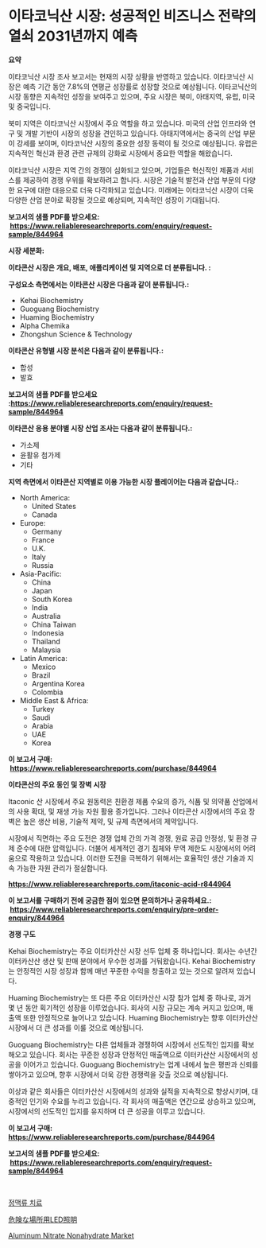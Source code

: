 <p><h1>이타코닉산 시장: 성공적인 비즈니스 전략의 열쇠 2031년까지 예측</h1></p><p><strong>요약</strong></p>
<p><p>이타코닉산 시장 조사 보고서는 현재의 시장 상황을 반영하고 있습니다. 이타코닉산 시장은 예측 기간 동안 7.8%의 연평균 성장률로 성장할 것으로 예상됩니다. 이타코닉산의 시장 동향은 지속적인 성장을 보여주고 있으며, 주요 시장은 북미, 아태지역, 유럽, 미국 및 중국입니다.</p><p>북미 지역은 이타코닉산 시장에서 주요 역할을 하고 있습니다. 미국의 산업 인프라와 연구 및 개발 기반이 시장의 성장을 견인하고 있습니다. 아태지역에서는 중국의 산업 부문이 강세를 보이며, 이타코닉산 시장의 중요한 성장 동력이 될 것으로 예상됩니다. 유럽은 지속적인 혁신과 환경 관련 규제의 강화로 시장에서 중요한 역할을 해왔습니다. </p><p>이타코닉산 시장은 지역 간의 경쟁이 심화되고 있으며, 기업들은 혁신적인 제품과 서비스를 제공하여 경쟁 우위를 확보하려고 합니다. 시장은 기술적 발전과 산업 부문의 다양한 요구에 대한 대응으로 더욱 다각화되고 있습니다. 미래에는 이타코닉산 시장이 더욱 다양한 산업 분야로 확장될 것으로 예상되며, 지속적인 성장이 기대됩니다.</p></p>
<p><strong>보고서의 샘플 PDF를 받으세요: &nbsp;<a href="https://www.reliableresearchreports.com/enquiry/request-sample/844964">https://www.reliableresearchreports.com/enquiry/request-sample/844964</a></strong></p>
<p><strong>시장 세분화:</strong></p>
<p><strong> 이타콘산 시장은 개요, 배포, 애플리케이션 및 지역으로 더 분류됩니다. :</strong></p>
<p><strong>구성요소 측면에서는 이타콘산 시장은 다음과 같이 분류됩니다.:</strong></p>
<p><ul><li>Kehai Biochemistry</li><li>Guoguang Biochemistry</li><li>Huaming Biochemistry</li><li>Alpha Chemika</li><li>Zhongshun Science & Technology</li></ul></p>
<p><strong> 이타콘산 유형별 시장 분석은 다음과 같이 분류됩니다.:</strong></p>
<p><ul><li>합성</li><li>발효</li></ul></p>
<p><strong>보고서의 샘플 PDF를 받으세요 :<a href="https://www.reliableresearchreports.com/enquiry/request-sample/844964">https://www.reliableresearchreports.com/enquiry/request-sample/844964</a></strong></p>
<p><strong> 이타콘산 응용 분야별 시장 산업 조사는 다음과 같이 분류됩니다.:</strong></p>
<p><ul><li>가소제</li><li>윤활유 첨가제</li><li>기타</li></ul></p>
<p><strong>지역 측면에서 이타콘산 지역별로 이용 가능한 시장 플레이어는 다음과 같습니다.:</strong></p>
<p><ul>
    <li>
        North America:
        <ul>
            <li>United States</li>
            <li>Canada</li>
        </ul>
    </li>
    <li>
        Europe:
        <ul>
            <li>Germany</li>
            <li>France</li>
            <li>U.K.</li>
            <li>Italy</li>
            <li>Russia</li>
        </ul>
    </li>
    <li>
        Asia-Pacific:
        <ul>
            <li>China</li>
            <li>Japan</li>
            <li>South Korea</li>
            <li>India</li>
            <li>Australia</li>
            <li>China Taiwan</li>
            <li>Indonesia</li>
            <li>Thailand</li>
            <li>Malaysia</li>
        </ul>
    </li>
    <li>
        Latin America:
        <ul>
            <li>Mexico</li>
            <li>Brazil</li>
            <li>Argentina Korea</li>
            <li>Colombia</li>
        </ul>
    </li>
    <li>
        Middle East & Africa:
        <ul>
            <li>Turkey</li>
            <li>Saudi</li>
            <li>Arabia</li>
            <li>UAE</li>
            <li>Korea</li>
        </ul>
    </li>
    </ul></p>
<p><strong>이 보고서 구매: &nbsp;<a href="https://www.reliableresearchreports.com/purchase/844964">https://www.reliableresearchreports.com/purchase/844964</a></strong></p>
<p><strong>이타콘산의 주요 동인 및 장벽 시장</strong></p>
<p><p>Itaconic 산 시장에서 주요 원동력은 친환경 제품 수요의 증가, 식품 및 의약품 산업에서의 사용 확대, 및 재생 가능 자원 활용 증가입니다. 그러나 이타콘산 시장에서의 주요 장벽은 높은 생산 비용, 기술적 제약, 및 규제 측면에서의 제약입니다.</p><p>시장에서 직면하는 주요 도전은 경쟁 업체 간의 가격 경쟁, 원료 공급 안정성, 및 환경 규제 준수에 대한 압력입니다. 더불어 세계적인 경기 침체와 무역 제한도 시장에서의 어려움으로 작용하고 있습니다. 이러한 도전을 극복하기 위해서는 효율적인 생산 기술과 지속 가능한 자원 관리가 절실합니다.</p></p>
<p><strong><a href="https://www.reliableresearchreports.com/itaconic-acid-r844964">https://www.reliableresearchreports.com/itaconic-acid-r844964</a></strong></p>
<p><strong>이 보고서를 구매하기 전에 궁금한 점이 있으면 문의하거나 공유하세요.: &nbsp;<a href="https://www.reliableresearchreports.com/enquiry/pre-order-enquiry/844964">https://www.reliableresearchreports.com/enquiry/pre-order-enquiry/844964</a></strong></p>
<p><strong>경쟁 구도</strong></p>
<p><p>Kehai Biochemistry는 주요 이터카산산 시장 선두 업체 중 하나입니다. 회사는 수년간 이터카산산 생산 및 판매 분야에서 우수한 성과를 거둬왔습니다. Kehai Biochemistry는 안정적인 시장 성장과 함께 매년 꾸준한 수익을 창출하고 있는 것으로 알려져 있습니다.</p><p>Huaming Biochemistry는 또 다른 주요 이터카산산 시장 참가 업체 중 하나로, 과거 몇 년 동안 획기적인 성장을 이루었습니다. 회사의 시장 규모는 계속 커지고 있으며, 매출액 또한 안정적으로 늘어나고 있습니다. Huaming Biochemistry는 향후 이터카산산 시장에서 더 큰 성과를 이룰 것으로 예상됩니다.</p><p>Guoguang Biochemistry는 다른 업체들과 경쟁하여 시장에서 선도적인 입지를 확보해오고 있습니다. 회사는 꾸준한 성장과 안정적인 매출액으로 이터카산산 시장에서의 성공을 이어가고 있습니다. Guoguang Biochemistry는 업계 내에서 높은 평판과 신뢰를 쌓아가고 있으며, 향후 시장에서 더욱 강한 경쟁력을 갖출 것으로 예상됩니다.</p><p>이상과 같은 회사들은 이터카산산 시장에서의 성과와 실적을 지속적으로 향상시키며, 대중적인 인기와 수요를 누리고 있습니다. 각 회사의 매출액은 연간으로 상승하고 있으며, 시장에서의 선도적인 입지를 유지하며 더 큰 성공을 이루고 있습니다.</p></p>
<p><strong>이 보고서 구매: &nbsp; <a href="https://www.reliableresearchreports.com/purchase/844964">https://www.reliableresearchreports.com/purchase/844964</a></strong></p>
<p><strong>보고서의 샘플 PDF를 받으세요: &nbsp;<a href="https://www.reliableresearchreports.com/enquiry/request-sample/844964">https://www.reliableresearchreports.com/enquiry/request-sample/844964</a></strong><strong></strong></p>
<p>&nbsp;</p>
<p><p><a href="https://medium.com/@londonacobson5656/varicose-%EC%A0%95%EB%A7%A5-%EC%B9%98%EB%A3%8C-%EC%8B%9C%EC%9E%A5-%EC%A7%80%ED%91%9C-%ED%95%B4%EB%8F%85-%EC%8B%9C%EC%9E%A5-%EC%A0%90%EC%9C%A0%EC%9C%A8-%ED%8A%B8%EB%A0%8C%EB%93%9C-%EB%B0%8F-%EC%84%B1%EC%9E%A5-%ED%8C%A8%ED%84%B4-c69e6060e031">정맥류 치료</a></p><p><a href="https://medium.com/@thomassandoval55/%E5%8D%B1%E9%99%BA%E5%9C%B0%E5%9F%9Fled%E7%85%A7%E6%98%8E%E5%B8%82%E5%A0%B4%E8%A6%8F%E6%A8%A1%E3%81%A8%E5%B8%82%E5%A0%B4%E5%8B%95%E5%90%91-%E5%AE%8C%E5%85%A8%E3%81%AA%E6%A5%AD%E7%95%8C%E6%A6%82%E8%A6%81-2024%E5%B9%B4%E3%81%8B%E3%82%892031%E5%B9%B4-41ea90164bef">危険な場所用LED照明</a></p><p><a href="https://noble-drawer-34c.notion.site/Aluminum-Nitrate-Nonahydrate-Market-Provides-a-Comprehensive-Analysis-Including-a-Macro-Overview-of--00ba22a5504649069c49e5d125fbbb60">Aluminum Nitrate Nonahydrate Market</a></p></p>